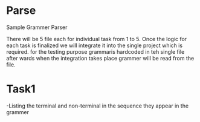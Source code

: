 # Parse
Sample Grammer Parser

There will be 5 file each for individual task from 1 to 5. Once the logic for each task is finalized we will integrate it into the single project which is required. for the testing purpose grammaris hardcoded in teh single file after wards when the integration takes place grammer will be read from the file.

# Task1
-Listing the terminal and non-terminal in the sequence they appear in the grammer
